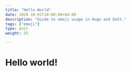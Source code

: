```yaml
---
title: "Hello World"
date: 2020-10-01T18:00:00+04:00
description: "Guide to emoji usage in Hugo and DoIt."
tags: ["emoji"]
type: post
weight: 25

---
```


# Hello world!